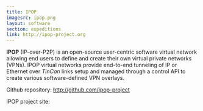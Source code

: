 ```yaml
---
title: IPOP 
imagesrc: ipop.png
layout: software
section: expeditions
link: http://ipop-project.org
---
```


**IPOP** (IP-over-P2P) is an open-source user-centric software virtual network
allowing end users to define and create their own virtual private networks
(VPNs). IPOP virtual networks provide end-to-end tunneling of IP or Ethernet
over *TinCan* links setup and managed through a control API to create various
software-defined VPN overlays.

Github repository: <a href="http://github.com/ipop-project">http://github.com/ipop-project</a>

IPOP project site:

